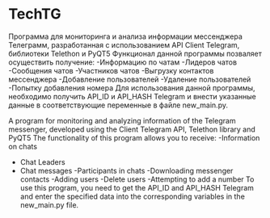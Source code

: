 # TechTG
Программа для мониторинга и анализа информации мессенджера Телеграмм, разработанная с использованием API Client Telegram, библиотеки Telethon и PyQT5
Функционал данной программы позваляет осуществить получение:
-Информацию по чатам
-Лидеров чатов
-Сообщения чатов
-Участников чатов
-Выгрузку контактов мессенджера
-Добавление пользователей
-Удаление пользователей
-Попытку добавления номера
Для использования данной программы, необходимо получить API_ID и API_HASH Telegram и внести указанные данные в соответствующие переменные в файле new_main.py.


A program for monitoring and analyzing information of the Telegram messenger, developed using the Client Telegram API, Telethon library and PyQT5
The functionality of this program allows you to receive:
-Information on chats
- Chat Leaders
- Chat messages
-Participants in chats
-Downloading messenger contacts
-Adding users
-Delete users
-Attempting to add a number
To use this program, you need to get the API_ID and API_HASH Telegram and enter the specified data into the corresponding variables in the new_main.py file.

